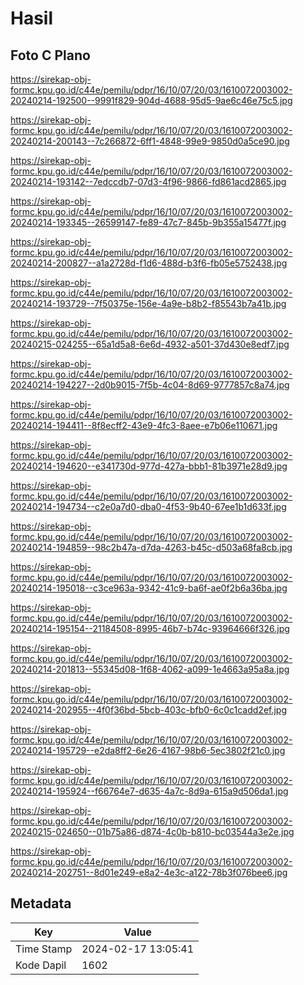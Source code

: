 # Hasil

## Foto C Plano

https://sirekap-obj-formc.kpu.go.id/c44e/pemilu/pdpr/16/10/07/20/03/1610072003002-20240214-192500--9991f829-904d-4688-95d5-9ae6c46e75c5.jpg

https://sirekap-obj-formc.kpu.go.id/c44e/pemilu/pdpr/16/10/07/20/03/1610072003002-20240214-200143--7c266872-6ff1-4848-99e9-9850d0a5ce90.jpg

https://sirekap-obj-formc.kpu.go.id/c44e/pemilu/pdpr/16/10/07/20/03/1610072003002-20240214-193142--7edccdb7-07d3-4f96-9866-fd861acd2865.jpg

https://sirekap-obj-formc.kpu.go.id/c44e/pemilu/pdpr/16/10/07/20/03/1610072003002-20240214-193345--26599147-fe89-47c7-845b-9b355a15477f.jpg

https://sirekap-obj-formc.kpu.go.id/c44e/pemilu/pdpr/16/10/07/20/03/1610072003002-20240214-200827--a1a2728d-f1d6-488d-b3f6-fb05e5752438.jpg

https://sirekap-obj-formc.kpu.go.id/c44e/pemilu/pdpr/16/10/07/20/03/1610072003002-20240214-193729--7f50375e-156e-4a9e-b8b2-f85543b7a41b.jpg

https://sirekap-obj-formc.kpu.go.id/c44e/pemilu/pdpr/16/10/07/20/03/1610072003002-20240215-024255--65a1d5a8-6e6d-4932-a501-37d430e8edf7.jpg

https://sirekap-obj-formc.kpu.go.id/c44e/pemilu/pdpr/16/10/07/20/03/1610072003002-20240214-194227--2d0b9015-7f5b-4c04-8d69-9777857c8a74.jpg

https://sirekap-obj-formc.kpu.go.id/c44e/pemilu/pdpr/16/10/07/20/03/1610072003002-20240214-194411--8f8ecff2-43e9-4fc3-8aee-e7b06e110671.jpg

https://sirekap-obj-formc.kpu.go.id/c44e/pemilu/pdpr/16/10/07/20/03/1610072003002-20240214-194620--e341730d-977d-427a-bbb1-81b3971e28d9.jpg

https://sirekap-obj-formc.kpu.go.id/c44e/pemilu/pdpr/16/10/07/20/03/1610072003002-20240214-194734--c2e0a7d0-dba0-4f53-9b40-67ee1b1d633f.jpg

https://sirekap-obj-formc.kpu.go.id/c44e/pemilu/pdpr/16/10/07/20/03/1610072003002-20240214-194859--98c2b47a-d7da-4263-b45c-d503a68fa8cb.jpg

https://sirekap-obj-formc.kpu.go.id/c44e/pemilu/pdpr/16/10/07/20/03/1610072003002-20240214-195018--c3ce963a-9342-41c9-ba6f-ae0f2b6a36ba.jpg

https://sirekap-obj-formc.kpu.go.id/c44e/pemilu/pdpr/16/10/07/20/03/1610072003002-20240214-195154--21184508-8995-46b7-b74c-93964666f326.jpg

https://sirekap-obj-formc.kpu.go.id/c44e/pemilu/pdpr/16/10/07/20/03/1610072003002-20240214-201813--55345d08-1f68-4062-a099-1e4663a95a8a.jpg

https://sirekap-obj-formc.kpu.go.id/c44e/pemilu/pdpr/16/10/07/20/03/1610072003002-20240214-202955--4f0f36bd-5bcb-403c-bfb0-6c0c1cadd2ef.jpg

https://sirekap-obj-formc.kpu.go.id/c44e/pemilu/pdpr/16/10/07/20/03/1610072003002-20240214-195729--e2da8ff2-6e26-4167-98b6-5ec3802f21c0.jpg

https://sirekap-obj-formc.kpu.go.id/c44e/pemilu/pdpr/16/10/07/20/03/1610072003002-20240214-195924--f66764e7-d635-4a7c-8d9a-615a9d506da1.jpg

https://sirekap-obj-formc.kpu.go.id/c44e/pemilu/pdpr/16/10/07/20/03/1610072003002-20240215-024650--01b75a86-d874-4c0b-b810-bc03544a3e2e.jpg

https://sirekap-obj-formc.kpu.go.id/c44e/pemilu/pdpr/16/10/07/20/03/1610072003002-20240214-202751--8d01e249-e8a2-4e3c-a122-78b3f076bee6.jpg


## Metadata

| Key        | Value               |
| ---------- | ------------------- |
| Time Stamp | 2024-02-17 13:05:41 |
| Kode Dapil | 1602                |



